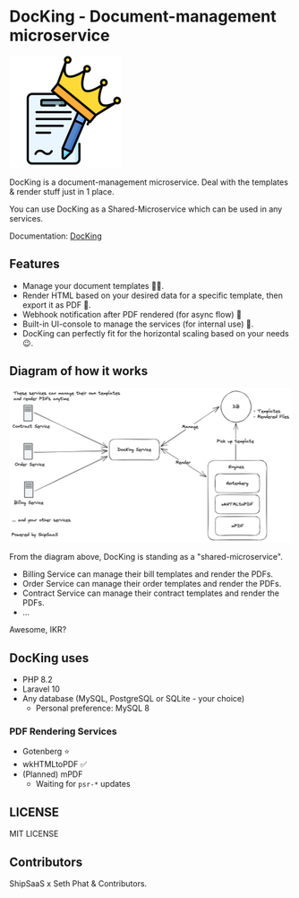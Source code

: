 # DocKing - Document-management microservice


<p style="text-align: center;">

![DocKing Logo](./docs/img/logo.png)

</p>

DocKing is a document-management microservice. Deal with the templates & render stuff just in 1 place.

You can use DocKing as a Shared-Microservice which can be used in any services.

Documentation: [DocKing](https://docking.shipsaas.tech)

## Features
- Manage your document templates 📰🧾.
- Render HTML based on your desired data for a specific template, then export it as PDF 🏃‍.
- Webhook notification after PDF rendered (for async flow) 🚀
- Built-in UI-console to manage the services (for internal use) 🔋.
- DocKing can perfectly fit for the horizontal scaling based on your needs 😉.

## Diagram of how it works

![DocKing](./docs/img/full-picture.png)

From the diagram above, DocKing is standing as a "shared-microservice".

- Billing Service can manage their bill templates and render the PDFs.
- Order Service can manage their order templates and render the PDFs.
- Contract Service can manage their contract templates and render the PDFs.
- ...

Awesome, IKR?

## DocKing uses
- PHP 8.2
- Laravel 10
- Any database (MySQL, PostgreSQL or SQLite - your choice)
  -  Personal preference: MySQL 8

### PDF Rendering Services
- Gotenberg ⭐️
- wkHTMLtoPDF ✅
- (Planned) mPDF
  - Waiting for `psr-*` updates

## LICENSE

MIT LICENSE

## Contributors

ShipSaaS x Seth Phat & Contributors.
